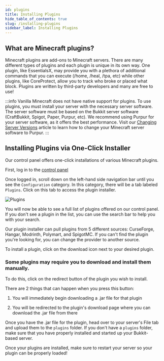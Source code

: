 ```yaml
---
id: plugins
title: Installing Plugins
hide_table_of_contents: true
slug: /installing-plugins
sidebar_label: Installing Plugins
---
```

## What are Minecraft plugins?
Minecraft plugins are add-ons to Minecraft servers. There are many different types of plugins and each plugin is unique in its own way. One plugin, like EssentialsX, may provide you with a plethora of additional commands that you can execute (/home, /heal, /tpa, etc) while other plugins, like CoreProtect, allow you to track who broke or placed what block. Plugins are written by third-party developers and many are free to use!


:::info
Vanilla Minecraft does not have native support for plugins. To use plugins, you must install your server with the necessary server software. The server software must be based on the Bukkit server software (CraftBukkit, Spigot, Paper, Purpur, etc). We recommend using Purpur for your server software, as it offers the best performance. Visit our [Changing Server Versions](https://docs.stelhosting.com/changing-server-versions) article to learn how to change your Minecraft server software to Purpur.
:::

## Installing Plugins via One-Click Installer
Our control panel offers one-click installations of various Minecraft plugins.

First, log in to the [control panel](https://control.stelhosting.com/)

Once logged in, scroll down on the left-hand side navigation bar until you see the `Configuration` category. In this category, there will be a tab labeled `Plugins`. Click on this tab to access the plugin installer.

![Plugins](/img/plugins.png)

You will now be able to see a full list of plugins offered on our control panel. If you don't see a plugin in the list, you can use the search bar to help you with your search.

Our plugin installer can pull plugins from 5 different sources: CurseForge, Hangar, Modrinth, Polymart, and SpigotMC. If you can't find the plugin you're looking for, you can change the provider to another source.

To install a plugin, click on the download icon next to your desired plugin.

### Some plugins may require you to download and install them manually.
To do this, click on the redirect button of the plugin you wish to install.

There are 2 things that can happen when you press this button:

1) You will immediately begin downloading a .jar file for that plugin

2) You will be redirected to the plugin's download page where you can download the .jar file from there

Once you have the .jar file for the plugin, head over to your server's File tab and upload them to the `plugins` folder. If you don't have a `plugins` folder, make sure that you have properly installed and started up your Bukkit-based server.


Once your plugins are installed, make sure to restart your server so your plugin can be properly loaded!
